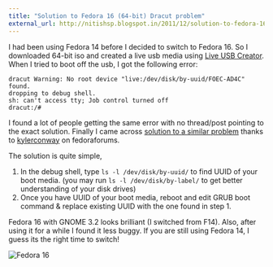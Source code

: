 ```yaml
---
title: "Solution to Fedora 16 (64-bit) Dracut problem"
external_url: http://nitishsp.blogspot.in/2011/12/solution-to-fedora-16-64-bit-dracut.html
---
```


I had been using Fedora 14 before I decided to switch to Fedora 16. So I downloaded 64-bit iso and created a live usb media using [Live USB Creator](https://fedorahosted.org/liveusb-creator/). When I tried to boot off the usb, I got the following error:

    dracut Warning: No root device "live:/dev/disk/by-uuid/FOEC-AD4C" found.
    dropping to debug shell.
    sh: can't access tty; Job control turned off
    dracut:/#

I found a lot of people getting the same error with no thread/post pointing to the exact solution. Finally I came across [solution to a similar problem](http://www.fedoraforum.org/forum/showpost.php?p=1476942&postcount=3) thanks to [kylerconway](http://www.fedoraforum.org/forum/member.php?u=183341) on fedoraforums.

The solution is quite simple,

1. In the debug shell, type `ls -l /dev/disk/by-uuid/` to find UUID of your boot media. (you may run `ls -l /dev/disk/by-label/` to get better understanding of your disk drives)
2. Once you have UUID of your boot media, reboot and edit GRUB boot command & replace existing UUID with the one found in step 1.

Fedora 16 with GNOME 3.2 looks brilliant (I switched from F14). Also, after using it for a while I found it less buggy. If you are still using Fedora 14, I guess its the right time to switch!

![Fedora 16](http://1.bp.blogspot.com/-PkAu-S4cUq0/Tv3jvyebVjI/AAAAAAAAAVM/wUW1LnzolRU/s640/Screenshot+at+2011-12-10+23%253A01%253A23.png)
